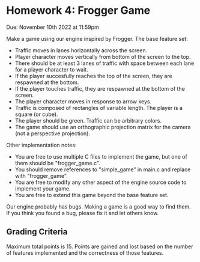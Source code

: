 # Homework 4: Frogger Game

Due: November 10th 2022 at 11:59pm

Make a game using our engine inspired by Frogger. The base feature set:

+ Traffic moves in lanes horizontally across the screen.
+ Player character moves vertically from bottom of the screen to the top.
+ There should be at least 3 lanes of traffic with space between each lane for a player character to wait.
+ If the player succesfully reaches the top of the screen, they are respawned at the bottom.
+ If the player touches traffic, they are respawned at the bottom of the screen.
+ The player character moves in response to arrow keys.
+ Traffic is composed of rectangles of variable length. The player is a square (or cube).
+ The player should be green. Traffic can be arbitrary colors.
+ The game should use an orthographic projection matrix for the camera (not a perspective projection).

Other implementation notes:

+ You are free to use multiple C files to implement the game, but one of them should be "frogger_game.c".
+ You should remove references to "simple_game" in main.c and replace with "frogger_game".
+ You are free to modify any other aspect of the engine source code to implement your game.
+ You are free to extend this game beyond the base feature set.

Our engine probably has bugs. Making a game is a good way to find them. If you think you found a bug, please fix it and let others know.

## Grading Criteria

Maximum total points is 15. Points are gained and lost based on the number of features implemented and the correctness of those features.
